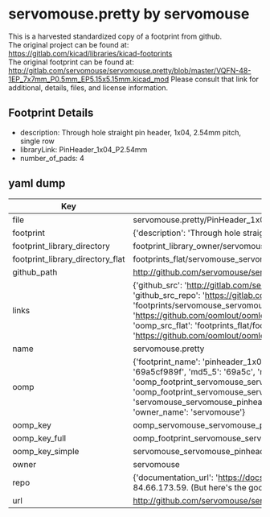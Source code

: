 # servomouse.pretty by servomouse  
This is a harvested standardized copy of a footprint from github.  
The original project can be found at:  
https://gitlab.com/kicad/libraries/kicad-footprints  
The original footprint can be found at:
http://gitlab.com/servomouse/servomouse.pretty/blob/master/VQFN-48-1EP_7x7mm_P0.5mm_EP5.15x5.15mm.kicad_mod
Please consult that link for additional, details, files, and license information.  
## Footprint Details
* description: Through hole straight pin header, 1x04, 2.54mm pitch, single row  
* libraryLink: PinHeader_1x04_P2.54mm  
* number_of_pads: 4  
## yaml dump  
| Key | Value |  
| --- | --- |  
| file | servomouse.pretty/PinHeader_1x04_P2.54mm.kicad_mod |  
| footprint | {'description': 'Through hole straight pin header, 1x04, 2.54mm pitch, single row', 'libraryLink': 'PinHeader_1x04_P2.54mm', 'number_of_pads': 4} |  
| footprint_library_directory | footprint_library_owner/servomouse_servomouse.pretty |  
| footprint_library_directory_flat | footprints_flat/servomouse_servomouse_pinheader_1x04_p2_54mm/working |  
| github_path | http://github.com/servomouse/servomouse.pretty/blob/master/PinHeader_1x04_P2.54mm.kicad_mod |  
| links | {'github_src': 'http://gitlab.com/servomouse/servomouse.pretty/blob/master/VQFN-48-1EP_7x7mm_P0.5mm_EP5.15x5.15mm.kicad_mod', 'github_src_repo': 'https://gitlab.com/kicad/libraries/kicad-footprints', 'oomp_bot': 'footprints/servomouse_servomouse_pinheader_1x04_p2_54mm/working', 'oomp_bot_github': 'https://github.com/oomlout/oomlout_oomp_footprint_bot/tree/main/footprints/servomouse_servomouse_pinheader_1x04_p2_54mm/working', 'oomp_src_flat': 'footprints_flat/footprints_flat/servomouse_servomouse_pinheader_1x04_p2_54mm/working', 'oomp_src_flat_github': 'https://github.com/oomlout/oomlout_oomp_footprint_src/tree/main/footprints_flat/servomouse_servomouse_pinheader_1x04_p2_54mm/working'} |  
| name | servomouse.pretty |  
| oomp | {'footprint_name': 'pinheader_1x04_p2_54mm', 'library_name': 'servomouse', 'md5': '69a5cf989f28d48f0a516a42ee79496d', 'md5_10': '69a5cf989f', 'md5_5': '69a5c', 'md5_6': '69a5cf', 'oomp_key': 'oomp_servomouse_servomouse_pinheader_1x04_p2_54mm', 'oomp_key_extra': 'oomp_footprint_servomouse_servomouse_pinheader_1x04_p2_54mm', 'oomp_key_full': 'oomp_footprint_servomouse_servomouse_pinheader_1x04_p2_54mm_69a5cf', 'oomp_key_simple': 'servomouse_servomouse_pinheader_1x04_p2_54mm', 'original_filename': 'servomouse.pretty/PinHeader_1x04_P2.54mm.kicad_mod', 'owner_name': 'servomouse'} |  
| oomp_key | oomp_servomouse_servomouse_pinheader_1x04_p2_54mm |  
| oomp_key_full | oomp_footprint_servomouse_servomouse_pinheader_1x04_p2_54mm |  
| oomp_key_simple | servomouse_servomouse_pinheader_1x04_p2_54mm |  
| owner | servomouse |  
| repo | {'documentation_url': 'https://docs.github.com/rest/overview/resources-in-the-rest-api#rate-limiting', 'message': "API rate limit exceeded for 84.66.173.59. (But here's the good news: Authenticated requests get a higher rate limit. Check out the documentation for more details.)"} |  
| url | http://github.com/servomouse/servomouse.pretty |  

